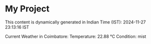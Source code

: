 # My Project

This content is dynamically generated in Indian Time (IST): 2024-11-27 23:13:16 IST


Current Weather in Coimbatore:
Temperature: 22.88 °C
Condition: mist
